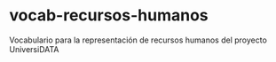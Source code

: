# vocab-recursos-humanos
Vocabulario para la representación de recursos humanos del proyecto UniversiDATA
